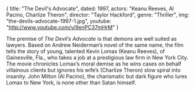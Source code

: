 {
  title: "The Devil's Advocate",
  dated:  1997,
  actors: "Keanu Reeves, Al Pacino, Charlize Theron",
  director: "Taylor Hackford",
  genre: "Thriller",
  img: "the-devils-advocate-1997-1.jpg",
  youtube: "http://www.youtube.com/v/9enPC37mHrM"
}

The premise of _The Devil’s Advocate_ is that demons are well suited as lawyers. Based on Andrew Neiderman’s novel of the same name, the film tells the story of young, talented Kevin Lomax (Keanu Reeves), of Gainesville, Fla., who takes a job at a prestigious law firm in New York City. The movie chronicles Lomax’s moral demise as he wins cases on behalf villainous clients but ignores his wife’s (Charlize Theron) slow spiral into insanity. John Milton (Al Pacino), the charismatic but dark figure who lures Lomax to New York, is none other than Satan himself. 